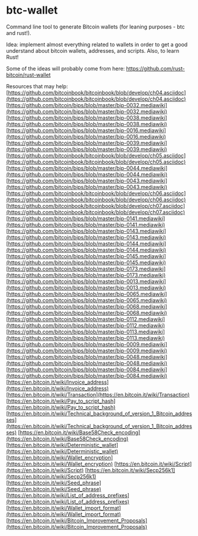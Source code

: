# btc-wallet
Command line tool to generate Bitcoin wallets (for leaning purposes - btc and rust!).

Idea: implement almost everything related to wallets in order to get a good understand about bitcoin wallets, addresses, and scripts. Also, to learn Rust!

Some of the ideas will probably come from here: https://github.com/rust-bitcoin/rust-wallet

Resources that may help:
[https://github.com/bitcoinbook/bitcoinbook/blob/develop/ch04.asciidoc](https://github.com/bitcoinbook/bitcoinbook/blob/develop/ch04.asciidoc)
[https://github.com/bitcoin/bips/blob/master/bip-0032.mediawiki](https://github.com/bitcoin/bips/blob/master/bip-0032.mediawiki)
[https://github.com/bitcoin/bips/blob/master/bip-0038.mediawiki](https://github.com/bitcoin/bips/blob/master/bip-0038.mediawiki)
[https://github.com/bitcoin/bips/blob/master/bip-0016.mediawiki](https://github.com/bitcoin/bips/blob/master/bip-0016.mediawiki)
[https://github.com/bitcoin/bips/blob/master/bip-0039.mediawiki](https://github.com/bitcoin/bips/blob/master/bip-0039.mediawiki)
[https://github.com/bitcoinbook/bitcoinbook/blob/develop/ch05.asciidoc](https://github.com/bitcoinbook/bitcoinbook/blob/develop/ch05.asciidoc)
[https://github.com/bitcoin/bips/blob/master/bip-0044.mediawiki](https://github.com/bitcoin/bips/blob/master/bip-0044.mediawiki)
[https://github.com/bitcoin/bips/blob/master/bip-0043.mediawiki](https://github.com/bitcoin/bips/blob/master/bip-0043.mediawiki)
[https://github.com/bitcoinbook/bitcoinbook/blob/develop/ch06.asciidoc](https://github.com/bitcoinbook/bitcoinbook/blob/develop/ch06.asciidoc)
[https://github.com/bitcoinbook/bitcoinbook/blob/develop/ch07.asciidoc](https://github.com/bitcoinbook/bitcoinbook/blob/develop/ch07.asciidoc)
[https://github.com/bitcoin/bips/blob/master/bip-0141.mediawiki](https://github.com/bitcoin/bips/blob/master/bip-0141.mediawiki)
[https://github.com/bitcoin/bips/blob/master/bip-0143.mediawiki](https://github.com/bitcoin/bips/blob/master/bip-0143.mediawiki)
[https://github.com/bitcoin/bips/blob/master/bip-0144.mediawiki](https://github.com/bitcoin/bips/blob/master/bip-0144.mediawiki)
[https://github.com/bitcoin/bips/blob/master/bip-0145.mediawiki](https://github.com/bitcoin/bips/blob/master/bip-0145.mediawiki)
[https://github.com/bitcoin/bips/blob/master/bip-0173.mediawiki](https://github.com/bitcoin/bips/blob/master/bip-0173.mediawiki)
[https://github.com/bitcoin/bips/blob/master/bip-0013.mediawiki](https://github.com/bitcoin/bips/blob/master/bip-0013.mediawiki)
[https://github.com/bitcoin/bips/blob/master/bip-0065.mediawiki](https://github.com/bitcoin/bips/blob/master/bip-0065.mediawiki)
[https://github.com/bitcoin/bips/blob/master/bip-0068.mediawiki](https://github.com/bitcoin/bips/blob/master/bip-0068.mediawiki)
[https://github.com/bitcoin/bips/blob/master/bip-0112.mediawiki](https://github.com/bitcoin/bips/blob/master/bip-0112.mediawiki)
[https://github.com/bitcoin/bips/blob/master/bip-0113.mediawiki](https://github.com/bitcoin/bips/blob/master/bip-0113.mediawiki)
[https://github.com/bitcoin/bips/blob/master/bip-0009.mediawiki](https://github.com/bitcoin/bips/blob/master/bip-0009.mediawiki)
[https://github.com/bitcoin/bips/blob/master/bip-0048.mediawiki](https://github.com/bitcoin/bips/blob/master/bip-0048.mediawiki)
[https://github.com/bitcoin/bips/blob/master/bip-0084.mediawiki](https://github.com/bitcoin/bips/blob/master/bip-0084.mediawiki)
[https://en.bitcoin.it/wiki/Invoice_address](https://en.bitcoin.it/wiki/Invoice_address)
[https://en.bitcoin.it/wiki/Transaction](https://en.bitcoin.it/wiki/Transaction)
[https://en.bitcoin.it/wiki/Pay_to_script_hash](https://en.bitcoin.it/wiki/Pay_to_script_hash)
[https://en.bitcoin.it/wiki/Technical_background_of_version_1_Bitcoin_addresses](https://en.bitcoin.it/wiki/Technical_background_of_version_1_Bitcoin_addresses)
[https://en.bitcoin.it/wiki/Base58Check_encoding](https://en.bitcoin.it/wiki/Base58Check_encoding)
[https://en.bitcoin.it/wiki/Deterministic_wallet](https://en.bitcoin.it/wiki/Deterministic_wallet)
[https://en.bitcoin.it/wiki/Wallet_encryption](https://en.bitcoin.it/wiki/Wallet_encryption)
[https://en.bitcoin.it/wiki/Script](https://en.bitcoin.it/wiki/Script)
[https://en.bitcoin.it/wiki/Secp256k1](https://en.bitcoin.it/wiki/Secp256k1)
[https://en.bitcoin.it/wiki/Seed_phrase](https://en.bitcoin.it/wiki/Seed_phrase)
[https://en.bitcoin.it/wiki/List_of_address_prefixes](https://en.bitcoin.it/wiki/List_of_address_prefixes)
[https://en.bitcoin.it/wiki/Wallet_import_format](https://en.bitcoin.it/wiki/Wallet_import_format)
[https://en.bitcoin.it/wiki/Bitcoin_Improvement_Proposals](https://en.bitcoin.it/wiki/Bitcoin_Improvement_Proposals)
